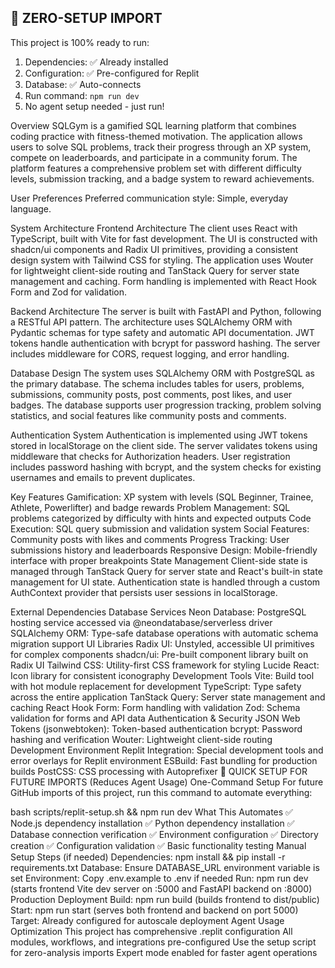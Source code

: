 ## 🚀 ZERO-SETUP IMPORT

This project is 100% ready to run:

1. Dependencies: ✅ Already installed
2. Configuration: ✅ Pre-configured for Replit
3. Database: ✅ Auto-connects
4. Run command: `npm run dev`
5. No agent setup needed - just run!

Overview
SQLGym is a gamified SQL learning platform that combines coding practice with fitness-themed motivation. The application allows users to solve SQL problems, track their progress through an XP system, compete on leaderboards, and participate in a community forum. The platform features a comprehensive problem set with different difficulty levels, submission tracking, and a badge system to reward achievements.

User Preferences
Preferred communication style: Simple, everyday language.

System Architecture
Frontend Architecture
The client uses React with TypeScript, built with Vite for fast development. The UI is constructed with shadcn/ui components and Radix UI primitives, providing a consistent design system with Tailwind CSS for styling. The application uses Wouter for lightweight client-side routing and TanStack Query for server state management and caching. Form handling is implemented with React Hook Form and Zod for validation.

Backend Architecture
The server is built with FastAPI and Python, following a RESTful API pattern. The architecture uses SQLAlchemy ORM with Pydantic schemas for type safety and automatic API documentation. JWT tokens handle authentication with bcrypt for password hashing. The server includes middleware for CORS, request logging, and error handling.

Database Design
The system uses SQLAlchemy ORM with PostgreSQL as the primary database. The schema includes tables for users, problems, submissions, community posts, post comments, post likes, and user badges. The database supports user progression tracking, problem solving statistics, and social features like community posts and comments.

Authentication System
Authentication is implemented using JWT tokens stored in localStorage on the client side. The server validates tokens using middleware that checks for Authorization headers. User registration includes password hashing with bcrypt, and the system checks for existing usernames and emails to prevent duplicates.

Key Features
Gamification: XP system with levels (SQL Beginner, Trainee, Athlete, Powerlifter) and badge rewards
Problem Management: SQL problems categorized by difficulty with hints and expected outputs
Code Execution: SQL query submission and validation system
Social Features: Community posts with likes and comments
Progress Tracking: User submissions history and leaderboards
Responsive Design: Mobile-friendly interface with proper breakpoints
State Management
Client-side state is managed through TanStack Query for server state and React's built-in state management for UI state. Authentication state is handled through a custom AuthContext provider that persists user sessions in localStorage.

External Dependencies
Database Services
Neon Database: PostgreSQL hosting service accessed via @neondatabase/serverless driver
SQLAlchemy ORM: Type-safe database operations with automatic schema migration support
UI Libraries
Radix UI: Unstyled, accessible UI primitives for complex components
shadcn/ui: Pre-built component library built on Radix UI
Tailwind CSS: Utility-first CSS framework for styling
Lucide React: Icon library for consistent iconography
Development Tools
Vite: Build tool with hot module replacement for development
TypeScript: Type safety across the entire application
TanStack Query: Server state management and caching
React Hook Form: Form handling with validation
Zod: Schema validation for forms and API data
Authentication & Security
JSON Web Tokens (jsonwebtoken): Token-based authentication
bcrypt: Password hashing and verification
Wouter: Lightweight client-side routing
Development Environment
Replit Integration: Special development tools and error overlays for Replit environment
ESBuild: Fast bundling for production builds
PostCSS: CSS processing with Autoprefixer
🚀 QUICK SETUP FOR FUTURE IMPORTS (Reduces Agent Usage)
One-Command Setup
For future GitHub imports of this project, run this command to automate everything:

bash scripts/replit-setup.sh && npm run dev
What This Automates
✅ Node.js dependency installation
✅ Python dependency installation
✅ Database connection verification
✅ Environment configuration
✅ Directory creation
✅ Configuration validation
✅ Basic functionality testing
Manual Setup Steps (if needed)
Dependencies: npm install && pip install -r requirements.txt
Database: Ensure DATABASE_URL environment variable is set
Environment: Copy .env.example to .env if needed
Run: npm run dev (starts frontend Vite dev server on :5000 and FastAPI backend on :8000)
Production Deployment
Build: npm run build (builds frontend to dist/public)
Start: npm run start (serves both frontend and backend on port 5000)
Target: Already configured for autoscale deployment
Agent Usage Optimization
This project has comprehensive .replit configuration
All modules, workflows, and integrations pre-configured
Use the setup script for zero-analysis imports
Expert mode enabled for faster agent operations
